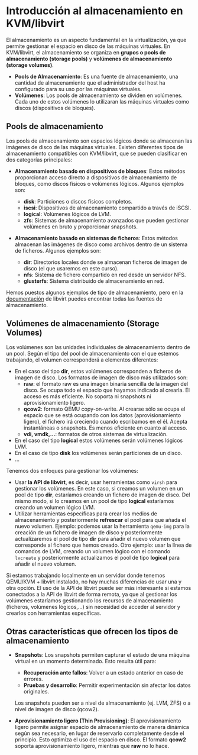 # Introducción al almacenamiento en KVM/libvirt

El almacenamiento es un aspecto fundamental en la virtualización, ya que permite gestionar el espacio en disco de las máquinas virtuales. En KVM/libvirt, el almacenamiento se organiza en **grupos o pools de almacenamiento (storage pools)** y **volúmenes de almacenamiento (storage volumes)**.

* **Pools de Almacenamiento**: Es una fuente de almacenamiento, una cantidad de almacenamiento que el administrador del host ha configurado para su uso por las máquinas virtuales. 
* **Volúmenes**: Los pools de almacenamiento se dividen en volúmenes. Cada uno de estos volúmenes lo utilizaran las máquinas virtuales como discos (dispositivos de bloques). 

## Pools de almacenamiento

Los pools de almacenamiento son espacios lógicos donde se almacenan las imágenes de disco de las máquinas virtuales. Existen diferentes tipos de almacenamiento compatibles con KVM/libvirt, que se pueden clasificar en dos categorías principales:

* **Almacenamiento basado en dispositivos de bloques**: Estos métodos proporcionan acceso directo a dispositivos de almacenamiento de bloques, como discos físicos o volúmenes lógicos. Algunos ejemplos son:

    * **disk**: Particiones o discos físicos completos.
    * **iscsi**: Dispositivos de almacenamiento compartido a través de iSCSI.
    * **logical**: Volúmenes lógicos de LVM.
    * **zfs**: Sistemas de almacenamiento avanzados que pueden gestionar volúmenes en bruto y proporcionar snapshots.

* **Almacenamiento basado en sistemas de ficheros**: Estos métodos almacenan las imágenes de disco como archivos dentro de un sistema de ficheros. Algunos ejemplos son:

    * **dir**: Directorios locales donde se almacenan ficheros de imagen de disco (el que usaremos en este curso).
    * **nfs**: Sistema de fichero compartido en red desde un servidor NFS.
    * **glusterfs**: Sistema distribuido de almacenamiento en red.

Hemos puestos algunos ejemplos de tipo de almacenamiento, pero en la [documentación](https://libvirt.org/storage.html) de libvirt puedes encontrar todas las fuentes de almacenamiento.

## Volúmenes de almacenamiento (Storage Volumes)

Los volúmenes son las unidades individuales de almacenamiento dentro de un pool. Según el tipo del pool de almacenamiento con el que estemos trabajando, el volumen corresponderá a elementos diferentes:
* En el caso del tipo **dir**, estos volúmenes corresponden a ficheros de imagen de disco. Los formatos de imagen de disco más utilizados son:
    * **raw**:  el formato raw es una imagen binaria sencilla de la imagen del disco. Se ocupa todo el espacio que hayamos indicado al crearla. El acceso es más eficiente. No soporta ni snapshots ni aprovisionamiento ligero.
    * **qcow2**: formato QEMU copy-on-write. Al crearse sólo se ocupa el espacio que se está ocupando con los datos (aprovisionamiento ligero), el fichero irá creciendo cuando escribamos en el él. Acepta instantáneas o snapshots. Es menos eficiente en cuanto al acceso.
    * **vdi, vmdk,...**: formatos de otros sistemas de virtualización.
* En el caso del tipo **logical** estos volúmenes serán volúmenes lógicos LVM.
* En el caso de tipo **disk** los volúmenes serán particiones de un disco.
* ...

Tenemos dos enfoques para gestionar los volúmenes:

* Usar **la API de libvirt**, es decir, usar herramientas como `virsh` para gestionar los volúmenes. En este caso, si creamos un volumen en un pool de tipo **dir**, estaríamos creando un fichero de imagen de disco. Del mismo modo, si lo creamos en un pool de tipo **logical** estaríamos creando un volumen lógico LVM.
* Utilizar herramientas específicas para crear los medios de almacenamiento y posteriormente **refrescar** el pool para que añada el nuevo volumen. Ejemplo: podemos usar la herramienta `qemu-img` para la creación de un fichero de imagen de disco y posteriormente actualizaremos el pool de tipo **dir** para añadir el nuevo volumen que corresponde al fichero que hemos creado. Otro ejemplo: usar la línea de comandos de LVM, creando un volumen lógico con el comando `lvcreate` y posteriormente actualizamos el pool de tipo **logical** para añadir el nuevo volumen.

Si estamos trabajando localmente en un servidor donde tenemos QEMU/KVM + libvirt instalado, no hay muchas diferencias de usar una y otra opción. El uso de la API de libvirt puede ser más interesante si estamos conectados a la API de libvirt de forma remota, ya que al gestionar los volúmenes estaríamos gestionando los recursos de almacenamiento (ficheros, volúmenes lógicos,...) sin necesidad de acceder al servidor y crearlos con herramientas específicas.

## Otras características que ofrecen los tipos de almacenamiento

* **Snapshots**: Los snapshots permiten capturar el estado de una máquina virtual en un momento determinado. Esto resulta útil para:

    * **Recuperación ante fallos**: Volver a un estado anterior en caso de errores.
    * **Pruebas y desarrollo**: Permitir experimentación sin afectar los datos originales.

    Los snapshots pueden ser a nivel de almacenamiento (ej. LVM, ZFS) o a nivel de imagen de disco (qcow2).

* **Aprovisionamiento ligero (Thin Provisioning)**: El aprovisionamiento ligero permite asignar espacio de almacenamiento de manera dinámica según sea necesario, en lugar de reservarlo completamente desde el principio. Esto optimiza el uso del espacio en disco. El formato **qcow2** soporta aprovisionamiento ligero, mientras que **raw** no lo hace.
